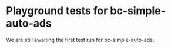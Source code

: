 # Playground tests for bc-simple-auto-ads
We are still awaiting the first test run for bc-simple-auto-ads.
